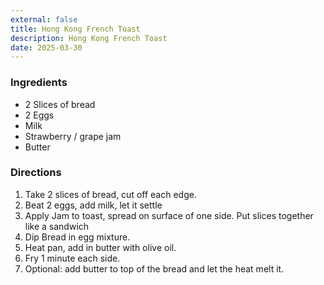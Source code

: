 ```yaml
---
external: false
title: Hong Kong French Toast
description: Hong Kong French Toast
date: 2025-03-30
---
```


### Ingredients

- 2 Slices of bread
- 2 Eggs
- Milk
- Strawberry / grape jam
- Butter

### Directions

1. Take 2 slices of bread, cut off each edge.
2. Beat 2 eggs, add milk, let it settle
3. Apply Jam to toast, spread on surface of one side. Put slices together like a sandwich
4. Dip Bread in egg mixture.
5. Heat pan, add in butter with olive oil.
6. Fry 1 minute each side.
7. Optional: add butter to top of the bread and let the heat melt it.
